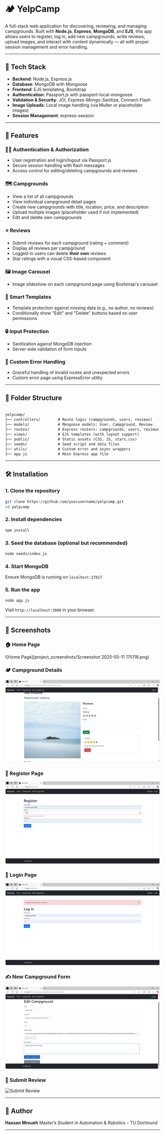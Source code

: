 # 🏕️ YelpCamp

A full-stack web application for discovering, reviewing, and managing campgrounds. Built with **Node.js**, **Express**, **MongoDB**, and **EJS**, this app allows users to register, log in, add new campgrounds, write reviews, upload images, and interact with content dynamically — all with proper session management and error handling.

---

## 🔧 Tech Stack

- **Backend**: Node.js, Express.js
- **Database**: MongoDB with Mongoose
- **Frontend**: EJS templating, Bootstrap
- **Authentication**: Passport.js with passport-local-mongoose
- **Validation & Security**: JOI, Express-Mongo-Sanitize, Connect-Flash
- **Image Uploads**: Local image handling (via Multer or placeholder images)
- **Session Management**: express-session

---

## 🚀 Features

### 🧑‍💻 Authentication & Authorization
- User registration and login/logout via Passport.js
- Secure session handling with flash messages
- Access control for editing/deleting campgrounds and reviews

### 🗺️ Campgrounds
- View a list of all campgrounds
- View individual campground detail pages
- Create new campgrounds with title, location, price, and description
- Upload multiple images (placeholder used if not implemented)
- Edit and delete own campgrounds

### ⭐ Reviews
- Submit reviews for each campground (rating + comment)
- Display all reviews per campground
- Logged-in users can delete **their own** reviews
- Star ratings with a visual CSS-based component

### 🖼️ Image Carousel
- Image slideshow on each campground page using Bootstrap's carousel

### 🧠 Smart Templates
- Template protection against missing data (e.g., no author, no reviews)
- Conditionally show "Edit" and "Delete" buttons based on user permissions

### 🔒 Input Protection
- Sanitization against MongoDB injection
- Server-side validation of form inputs

### 🧪 Custom Error Handling
- Graceful handling of invalid routes and unexpected errors
- Custom error page using ExpressError utility

---

## 📁 Folder Structure

```

yelpcamp/
├── controllers/        # Route logic (campgrounds, users, reviews)
├── models/             # Mongoose models: User, Campground, Review
├── routes/             # Express routers: campgrounds, users, reviews
├── views/              # EJS templates (with layout support)
├── public/             # Static assets (CSS, JS, stars.css)
├── seeds/              # Seed script and data files
├── utils/              # Custom error and async wrappers
├── app.js              # Main Express app file

````

---

## 🛠️ Installation

### 1. Clone the repository
```bash
git clone https://github.com/yourusername/yelpcamp.git
cd yelpcamp
````

### 2. Install dependencies

```bash
npm install
```

### 3. Seed the database (optional but recommended)

```bash
node seeds/index.js
```

### 4. Start MongoDB

Ensure MongoDB is running on `localhost:27017`

### 5. Run the app

```bash
node app.js
```

Visit `http://localhost:3000` in your browser.

---

## 📸 Screenshots

### 🏠 Home Page
![Home Page](project_screenshots/Screenshot 2025-05-11 175118.png)

### 🏕️ Campground Details
![Campground Details](project_screenshots/campground_details.png)

### 📝 Register Page
![Register Page](project_screenshots/register_page.png)

### 🔐 Login Page
![Login Page](project_screenshots/login_page.png)

### ✍️ New Campground Form
![New Campground](project_screenshots/Editing_Campground.png)

### 💬 Submit Review
![Submit Review](project_screenshots/submit_review.png)

---

## 🧑 Author

**Hassan Mroueh**
Master’s Student in Automation & Robotics – TU Dortmund

---


